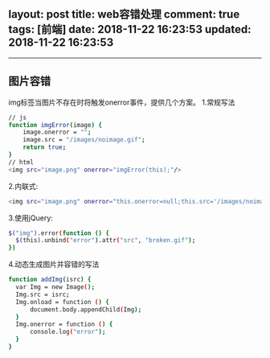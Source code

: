 layout: post
title: web容错处理
comment: true
tags: [前端]
date: 2018-11-22 16:23:53
updated: 2018-11-22 16:23:53
---

------
<!-- more -->

## 图片容错

img标签当图片不存在时将触发onerror事件，提供几个方案。
1.常规写法
```bash
// js
function imgError(image) {
    image.onerror = "";
    image.src = "/images/noimage.gif";
    return true;
}
// html
<img src="image.png" onerror="imgError(this);"/>
```
2.内联式:

```bash
<img src="image.png" onerror="this.onerror=null;this.src='/images/noimage.gif';" />
```

3.使用jQuery:
```bash
$("img").error(function () {
  $(this).unbind("error").attr("src", "broken.gif");
})
```

4.动态生成图片并容错的写法
```bash
function addImg(isrc) {
  var Img = new Image();
  Img.src = isrc;
  Img.onload = function () {
      document.body.appendChild(Img);
  }
  Img.onerror = function () {
      console.log("error");
  }
}
```




